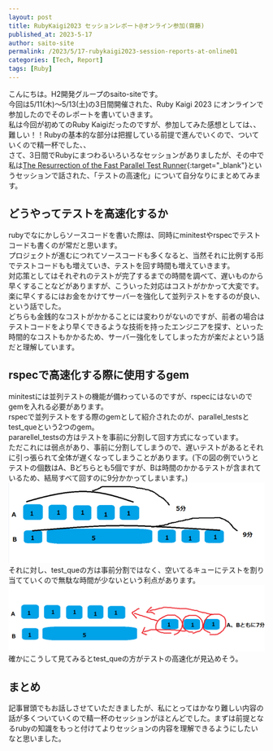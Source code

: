 ```yaml
---
layout: post
title: RubyKaigi2023 セッションレポート@オンライン参加(齋藤)
published_at: 2023-5-17
author: saito-site
permalink: /2023/5/17-rubykaigi2023-session-reports-at-online01
categories: [Tech, Report]
tags: [Ruby]
---
```


こんにちは。H2開発グループのsaito-siteです。<br>
今回は5/11(木)～5/13(土)の3日間開催された、Ruby Kaigi 2023 にオンラインで参加したのでそのレポートを書いていきます。<br>
私は今回が初めてのRuby Kaigiだったのですが、参加してみた感想としては、、難しい！！Rubyの基本的な部分は把握している前提で進んでいくので、ついていくので精一杯でした、、<br>
さて、3日間でRubyにまつわるいろいろなセッションがありましたが、その中で私は[The Resurrection of the Fast Parallel Test Runner](https://rubykaigi.org/2023/presentations/koic.html#day2){:target="_blank"}というセッションで話された、「テストの高速化」について自分なりにまとめてみます。<br>

## どうやってテストを高速化するか
rubyでなにかしらソースコードを書いた際は、同時にminitestやrspecでテストコードも書くのが常だと思います。<br>
プロジェクトが進むにつれてソースコードも多くなると、当然それに比例する形でテストコードもも増えていき、テストを回す時間も増えていきます。<br>
対応策としてはそれぞれのテストが完了するまでの時間を調べて、遅いものから早くすることなどがありますが、こういった対応はコストがかかって大変です。<br>
楽に早くするにはお金をかけてサーバーを強化して並列テストをするのが良い、という話でした。<br>
どちらも金銭的なコストがかかることには変わりがないのですが、前者の場合はテストコードをより早くできるような技術を持ったエンジニアを探す、といった時間的なコストもかかるため、サーバー強化をしてしまった方が楽だよという話だと理解しています。<br>

## rspecで高速化する際に使用するgem
minitestには並列テストの機能が備わっているのですが、rspecにはないのでgemを入れる必要があります。<br>
rspecで並列テストをする際のgemとして紹介されたのが、parallel_testsとtest_queという2つのgem。<br>
pararellel_testsの方はテストを事前に分割して回す方式になっています。<br>
ただこれには弱点があり、事前に分割してしまうので、遅いテストがあるとそれに引っ張られて全体が遅くなってしまうことがあります。(下の図の例でいうとテストの個数はA、Bどちらとも5個ですが、Bは時間のかかるテストが含まれているため、結局すべて回すのに9分かかってしまいます。)<br>
![image](/assets/images/parallel_tests.png)<br>
それに対し、test_queの方は事前分割ではなく、空いてるキューにテストを割り当てていくので無駄な時間が少ないという利点があります。<br>
![image](/assets/images/test_que.png)<br>
確かにこうして見てみるとtest_queの方がテストの高速化が見込めそう。<br>

## まとめ
記事冒頭でもお話しさせていただきましたが、私にとってはかなり難しい内容の話が多くついていくので精一杯のセッションがほとんどでした。まずは前提となるrubyの知識をもっと付けてよりセッションの内容を理解できるようにしたいなと思いました。
